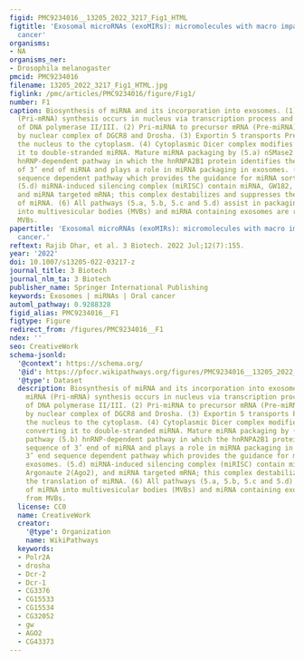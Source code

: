 ```yaml
---
figid: PMC9234016__13205_2022_3217_Fig1_HTML
figtitle: 'Exosomal microRNAs (exoMIRs): micromolecules with macro impact in oral
  cancer'
organisms:
- NA
organisms_ner:
- Drosophila melanogaster
pmcid: PMC9234016
filename: 13205_2022_3217_Fig1_HTML.jpg
figlink: /pmc/articles/PMC9234016/figure/Fig1/
number: F1
caption: Biosynthesis of miRNA and its incorporation into exosomes. (1) Primary miRNA
  (Pri-mRNA) synthesis occurs in nucleus via transcription process and involvement
  of DNA polymerase II/III. (2) Pri-miRNA to precursor mRNA (Pre-miRNA) conversion
  by nuclear complex of DGCR8 and Drosha. (3) Exportin 5 transports Pre-miRNA from
  the nucleus to the cytoplasm. (4) Cytoplasmic Dicer complex modifies pre-miRNA converting
  it to double-stranded miRNA. Mature miRNA packaging by (5.a) nSMase2 pathway (5.b)
  hnRNP-dependent pathway in which the hnRNPA2B1 protein identifies the GGAG sequence
  of 3’ end of miRNA and plays a role in miRNA packaging in exosomes. (5.c) 3’ end
  sequence dependent pathway which provides the guidance for miRNA sorting in exosomes.
  (5.d) miRNA-induced silencing complex (miRISC) contain miRNA, GW182, Argonaute 2(Ago2),
  and miRNA targeted mRNA; this complex destabilizes and suppresses the translation
  of miRNA. (6) All pathways (5.a, 5.b, 5.c and 5.d) assist in packaging of miRNA
  into multivesicular bodies (MVBs) and miRNA containing exosomes are released from
  MVBs.
papertitle: 'Exosomal microRNAs (exoMIRs): micromolecules with macro impact in oral
  cancer.'
reftext: Rajib Dhar, et al. 3 Biotech. 2022 Jul;12(7):155.
year: '2022'
doi: 10.1007/s13205-022-03217-z
journal_title: 3 Biotech
journal_nlm_ta: 3 Biotech
publisher_name: Springer International Publishing
keywords: Exosomes | miRNAs | Oral cancer
automl_pathway: 0.9288328
figid_alias: PMC9234016__F1
figtype: Figure
redirect_from: /figures/PMC9234016__F1
ndex: ''
seo: CreativeWork
schema-jsonld:
  '@context': https://schema.org/
  '@id': https://pfocr.wikipathways.org/figures/PMC9234016__13205_2022_3217_Fig1_HTML.html
  '@type': Dataset
  description: Biosynthesis of miRNA and its incorporation into exosomes. (1) Primary
    miRNA (Pri-mRNA) synthesis occurs in nucleus via transcription process and involvement
    of DNA polymerase II/III. (2) Pri-miRNA to precursor mRNA (Pre-miRNA) conversion
    by nuclear complex of DGCR8 and Drosha. (3) Exportin 5 transports Pre-miRNA from
    the nucleus to the cytoplasm. (4) Cytoplasmic Dicer complex modifies pre-miRNA
    converting it to double-stranded miRNA. Mature miRNA packaging by (5.a) nSMase2
    pathway (5.b) hnRNP-dependent pathway in which the hnRNPA2B1 protein identifies the GGAG
    sequence of 3’ end of miRNA and plays a role in miRNA packaging in exosomes. (5.c)
    3’ end sequence dependent pathway which provides the guidance for miRNA sorting in
    exosomes. (5.d) miRNA-induced silencing complex (miRISC) contain miRNA, GW182,
    Argonaute 2(Ago2), and miRNA targeted mRNA; this complex destabilizes and suppresses
    the translation of miRNA. (6) All pathways (5.a, 5.b, 5.c and 5.d) assist in packaging
    of miRNA into multivesicular bodies (MVBs) and miRNA containing exosomes are released
    from MVBs.
  license: CC0
  name: CreativeWork
  creator:
    '@type': Organization
    name: WikiPathways
  keywords:
  - Polr2A
  - drosha
  - Dcr-2
  - Dcr-1
  - CG3376
  - CG15533
  - CG15534
  - CG32052
  - gw
  - AGO2
  - CG43373
---
```

